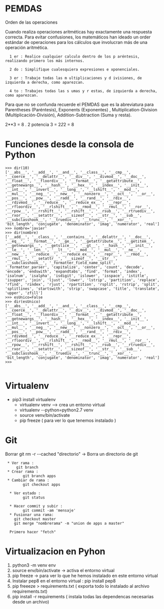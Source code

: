  # PEMDAS 
 Orden de las operaciones

Cuando realiza operaciones aritméticas hay exactamente una respuesta correcta. Para evitar confusiones, los matemáticos han ideado un order estándar de operaciones para los cálculos que involucran más de una operación aritmética.

      1 er : Realice cualquier calculo dentro de los p aréntesis, realizando primero los más internos.

      2 do : Simplifique cualesquiera expresiones e xponenciales.

      3 er : Trabaje todas las m ultiplicaciones y d ivisiones, de izquierda a derecha, como aparezcan.

      4 to : Trabajes todas las s umas y r estas, de izquierda a derecha, como aparezcan.    

Para que no se confunda recuerde el PEMDAS que es la abreviatura para Parentheses (Paréntesis), Exponents (Exponentes) , Multiplication-Division (Multiplicación-División), Addition-Subtraction (Suma y resta). 




2**3 = 8 . 2 potencia 3 = 2*2*2 = 8


# Funciones desde la consola de Python
```
>>> dir(10)
['__abs__', '__add__', '__and__', '__class__', '__cmp__', '__coerce__', '__delattr__', '__div__', '__divmod__', '__doc__', '__float__', '__floordiv__', '__format__', '__getattribute__', '__getnewargs__', '__hash__', '__hex__', '__index__', '__init__', '__int__', '__invert__', '__long__', '__lshift__', '__mod__', '__mul__', '__neg__', '__new__', '__nonzero__', '__oct__', '__or__', '__pos__', '__pow__', '__radd__', '__rand__', '__rdiv__', '__rdivmod__', '__reduce__', '__reduce_ex__', '__repr__', '__rfloordiv__', '__rlshift__', '__rmod__', '__rmul__', '__ror__', '__rpow__', '__rrshift__', '__rshift__', '__rsub__', '__rtruediv__', '__rxor__', '__setattr__', '__sizeof__', '__str__', '__sub__', '__subclasshook__', '__truediv__', '__trunc__', '__xor__', 'bit_length', 'conjugate', 'denominator', 'imag', 'numerator', 'real']
>>> nombre='javier'
>>> dir(nombre)
['__add__', '__class__', '__contains__', '__delattr__', '__doc__', '__eq__', '__format__', '__ge__', '__getattribute__', '__getitem__', '__getnewargs__', '__getslice__', '__gt__', '__hash__', '__init__', '__le__', '__len__', '__lt__', '__mod__', '__mul__', '__ne__', '__new__', '__reduce__', '__reduce_ex__', '__repr__', '__rmod__', '__rmul__', '__setattr__', '__sizeof__', '__str__', '__subclasshook__', '_formatter_field_name_split', '_formatter_parser', 'capitalize', 'center', 'count', 'decode', 'encode', 'endswith', 'expandtabs', 'find', 'format', 'index', 'isalnum', 'isalpha', 'isdigit', 'islower', 'isspace', 'istitle', 'isupper', 'join', 'ljust', 'lower', 'lstrip', 'partition', 'replace', 'rfind', 'rindex', 'rjust', 'rpartition', 'rsplit', 'rstrip', 'split', 'splitlines', 'startswith', 'strip', 'swapcase', 'title', 'translate', 'upper', 'zfill']
>>> esUnico=False
>>> dir(esUnico)
['__abs__', '__add__', '__and__', '__class__', '__cmp__', '__coerce__', '__delattr__', '__div__', '__divmod__', '__doc__', '__float__', '__floordiv__', '__format__', '__getattribute__', '__getnewargs__', '__hash__', '__hex__', '__index__', '__init__', '__int__', '__invert__', '__long__', '__lshift__', '__mod__', '__mul__', '__neg__', '__new__', '__nonzero__', '__oct__', '__or__', '__pos__', '__pow__', '__radd__', '__rand__', '__rdiv__', '__rdivmod__', '__reduce__', '__reduce_ex__', '__repr__', '__rfloordiv__', '__rlshift__', '__rmod__', '__rmul__', '__ror__', '__rpow__', '__rrshift__', '__rshift__', '__rsub__', '__rtruediv__', '__rxor__', '__setattr__', '__sizeof__', '__str__', '__sub__', '__subclasshook__', '__truediv__', '__trunc__', '__xor__', 'bit_length', 'conjugate', 'denominator', 'imag', 'numerator', 'real']
>>>


```



# Virtualenv

* pip3 install virtualenv
  - virtualenv venv --> crea un entorno virtual 
  - virtualenv --python=python2.7 venv
  - source venv/bin/activate
  - pip freeze ( para ver lo que tenemos instalado )




# Git 
  Borrar git rm -r --cached "directorio" -> Borra un directorio de git 

     * Ver rama :
         git branch
     * Crear rama :
            git branch apps
     * Cambiar de rama :
            git checkout apps

      * Ver estado :
            git status

      * Hacer commit y subir :
            git commit -am 'mensaje'
      * Fusionar una rama:
        git checkout master 
        git merge "nombrerama" -m "union de apps a master"

      Primero hacer "fetch"


# Virtualizacion en Pyhon
  1. python3 -m venv env
  2. source env/bin/activate -> activa el entorno virtual
  3. pip freeze -> para ver lo que he hemos instalado en este entorno virtual
  4. Instalar pep8 en el entorno virtual : pip install pep8
  5. pip freeeze > requirements.txt ( exporta todo lo instalado al archivo requirements.txt)
  6. pip install -r requirements  ( instala todas las dependencas necesarias desde un archivo)